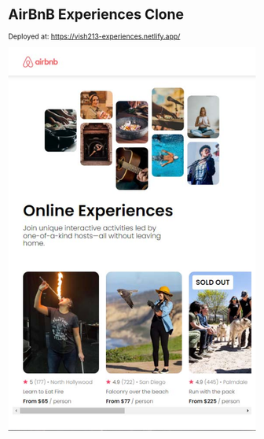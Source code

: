 # AirBnB Experiences Clone

Deployed at: https://vish213-experiences.netlify.app/

![](./public/screenshot.jpg)